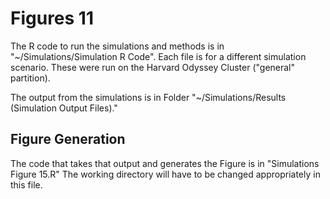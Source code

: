 # Figures 11

The R code to run the simulations and methods is in "~/Simulations/Simulation R Code". Each file is for a different simulation scenario. These were run on the Harvard Odyssey Cluster ("general" partition). 

The output from the simulations is in Folder "~/Simulations/Results (Simulation Output Files)." 

## Figure Generation

The code that takes that output and generates the Figure is in "Simulations Figure 15.R" The working directory will have to be changed appropriately in this file.

